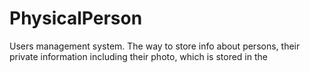 # PhysicalPerson
Users management system. The way to store info about persons, 
their private information including their photo, which is stored in the
